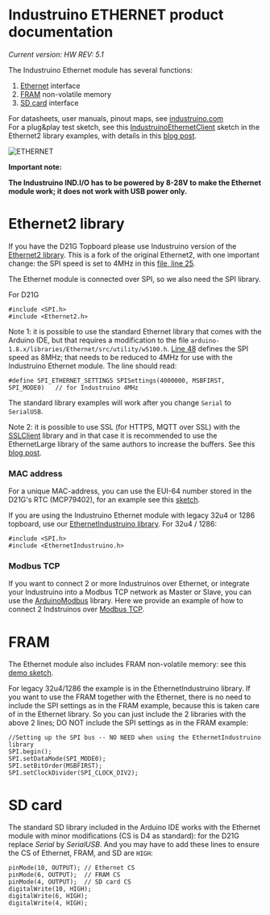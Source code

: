# Industruino ETHERNET product documentation

*Current version: HW REV: 5.1*

The Industruino Ethernet module has several functions:
1. [Ethernet](#ethernet2-library) interface
2. [FRAM](#fram) non-volatile memory
3. [SD card](#sd-card) interface


For datasheets, user manuals, pinout maps, see [industruino.com](https://industruino.com/page/techcentre)  
For a plug&play test sketch, see this [IndustruinoEthernetClient](https://github.com/Industruino/Ethernet2/tree/master/examples/IndustruinoEthernetClient) sketch in the Ethernet2 library examples, with details in this [blog post](https://industruino.com/blog/our-news-1/post/industruino-ethernet-example-38).

![ETHERNET](https://industruino.com/website/image/product.template/10_1e844ce/image)


**Important note:**

**The Industruino IND.I/O has to be powered by 8-28V to make the Ethernet module work; it does not work with USB power only.**


# Ethernet2 library

If you have the D21G Topboard please use Industruino version of the [Ethernet2 library](https://github.com/Industruino/Ethernet2). This is a fork of the original Ethernet2, with one important change: the SPI speed is set to 4MHz in this [file, line 25](https://github.com/Industruino/Ethernet2/blob/master/src/utility/w5500.cpp).

The Ethernet module is connected over SPI, so we also need the SPI library.

For D21G
```
#include <SPI.h>
#include <Ethernet2.h>
```

Note 1: it is possible to use the standard Ethernet library that comes with the Arduino IDE, but that requires a modification to the file ```arduino-1.8.x/libraries/Ethernet/src/utility/w5100.h```. [Line 48](https://github.com/arduino-libraries/Ethernet/blob/75a3c37b5e513305b82e926ca6a4f8190f536c9d/src/utility/w5100.h#L48) defines the SPI speed as 8MHz; that needs to be reduced to 4MHz for use with the Industruino Ethernet module. The line should read:
```
#define SPI_ETHERNET_SETTINGS SPISettings(4000000, MSBFIRST, SPI_MODE0)   // for Industruino 4MHz
```
The standard library examples will work after you change ```Serial``` to ```SerialUSB```.    

Note 2: it is possible to use SSL (for HTTPS, MQTT over SSL) with the [SSLClient](https://github.com/OPEnSLab-OSU/SSLClient) library and in that case it is recommended to use the EthernetLarge library of the same authors to increase the buffers. See this [blog post](https://industruino.com/blog/our-news-1/post/industruino-mqtt-over-ssl-48#scrollTop=0). 


### MAC address

For a unique MAC-address, you can use the EUI-64 number stored in the D21G's RTC (MCP79402), for an example see this [sketch](https://github.com/Industruino/democode/blob/master/MACfromRTC/MACfromRTC.ino).


If you are using the Industruino Ethernet module with legacy 32u4 or 1286 topboard, use our [EthernetIndustruino library](https://github.com/Industruino/EthernetIndustruino).  For 32u4 / 1286:
```
#include <SPI.h>
#include <EthernetIndustruino.h>
```

### Modbus TCP

If you want to connect 2 or more Industruinos over Ethernet, or integrate your Industruino into a Modbus TCP network as Master or Slave, you can use the [ArduinoModbus](https://github.com/arduino-libraries/ArduinoModbus) library. Here we provide an example of how to connect 2 Indstruinos over [Modbus TCP](https://industruino.com/blog/our-news-1/post/modbus-tcp-between-2-industruinos-43).

# FRAM

The Ethernet module also includes FRAM non-volatile memory: see this [demo sketch](https://github.com/Industruino/democode/tree/master/fram_D21G). 


For legacy 32u4/1286 the example is in the EthernetIndustruino library. If you want to use the FRAM together with the Ethernet, there is no need to include the SPI settings as in the FRAM example, because this is taken care of in the Ethernet library. So you can just include the 2 libraries with the above 2 lines; DO NOT include the SPI settings as in the FRAM example:
```
//Setting up the SPI bus -- NO NEED when using the EthernetIndustruino library
SPI.begin();
SPI.setDataMode(SPI_MODE0); 
SPI.setBitOrder(MSBFIRST);
SPI.setClockDivider(SPI_CLOCK_DIV2);
```

# SD card

The standard SD library included in the Arduino IDE works with the Ethernet module with minor modifications (CS is D4 as standard): for the D21G replace *Serial* by *SerialUSB*. And you may have to add these lines to ensure the CS of Ethernet, FRAM, and SD are `HIGH`:
```
pinMode(10, OUTPUT); // Ethernet CS
pinMode(6, OUTPUT);  // FRAM CS
pinMode(4, OUTPUT);  // SD card CS
digitalWrite(10, HIGH);
digitalWrite(6, HIGH);
digitalWrite(4, HIGH);
```

